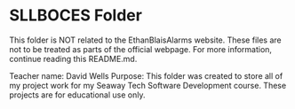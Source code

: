 # SLLBOCES Folder
This folder is NOT related to the EthanBlaisAlarms website. These files are not to be treated as parts of the official webpage. For more information, continue reading this README.md.

Teacher name: David Wells
Purpose: This folder was created to store all of my project work for my Seaway Tech Software Development course. These projects are for educational use only.